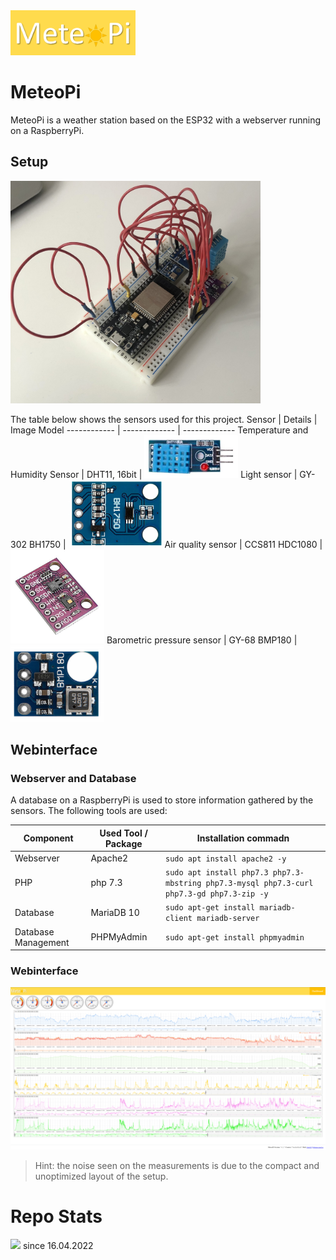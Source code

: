 <img src="https://github.com/SaKi1309/MeteoPi/blob/main/Webserver/Logo.png" width="200" />

# MeteoPi
MeteoPi is a weather station based on the ESP32 with a webserver running on a RaspberryPi.

## Setup
<img src="https://github.com/SaKi1309/MeteoPi/blob/main/imgs/IMG_3641.jpg" width="400" />

The table below shows the sensors used for this project.
Sensor | Details | Image Model
------------ | ------------- | -------------
Temperature and Humidity Sensor | DHT11, 16bit |  <img src="https://github.com/SaKi1309/MeteoPi/blob/main/imgs/temperatur.PNG" width="150" /> 
Light sensor | GY-302 BH1750 |  <img src="https://github.com/SaKi1309/MeteoPi/blob/main/imgs/light.jpg" width="150" /> 
Air quality sensor |  CCS811 HDC1080  | <img src="https://github.com/SaKi1309/MeteoPi/blob/main/imgs/co2.jpg" width="150" /> 
Barometric pressure sensor |  GY-68 BMP180  | <img src="https://github.com/SaKi1309/MeteoPi/blob/main/imgs/baro.jpg" width="150" />

## Webinterface

### Webserver and Database
A database on a RaspberryPi is used to store information gathered by the sensors.
The following tools are used:

Component | Used Tool / Package | Installation commadn
------------ | ------------- | -------------
Webserver | Apache2 | ``` sudo apt install apache2 -y ```
PHP| php 7.3 | ``` sudo apt install php7.3 php7.3-mbstring php7.3-mysql php7.3-curl php7.3-gd php7.3-zip -y ```
Database | MariaDB 10 | ``` sudo apt-get install mariadb-client mariadb-server ```
Database Management | PHPMyAdmin | ``` sudo apt-get install phpmyadmin ```

### Webinterface
<img src="https://github.com/SaKi1309/MeteoPi/blob/main/imgs/meteopi_graph.PNG" width="1000" />

> Hint: the noise seen on the measurements is due to the compact and unoptimized layout of the setup.

# Repo Stats
![](https://komarev.com/ghpvc/?username=saschakirchmeteopi&color=yellow) since 16.04.2022
